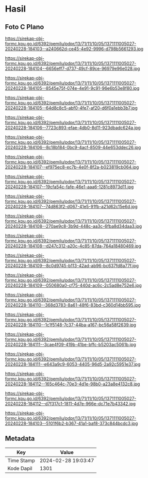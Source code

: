 # Hasil

## Foto C Plano

https://sirekap-obj-formc.kpu.go.id/6392/pemilu/pdpr/13/71/11/10/05/1371111005027-20240228-184103--a240662d-ce45-4e92-9996-d798b5661293.jpg

https://sirekap-obj-formc.kpu.go.id/6392/pemilu/pdpr/13/71/11/10/05/1371111005027-20240228-184104--6656eff7-d737-49cf-89ce-96979e96e028.jpg

https://sirekap-obj-formc.kpu.go.id/6392/pemilu/pdpr/13/71/11/10/05/1371111005027-20240228-184105--8545e75f-074e-4e91-9c91-96e6b53e8f80.jpg

https://sirekap-obj-formc.kpu.go.id/6392/pemilu/pdpr/13/71/11/10/05/1371111005027-20240228-184105--64d8c8c5-abf0-4fe7-af20-d6f0a1ebb3b7.jpg

https://sirekap-obj-formc.kpu.go.id/6392/pemilu/pdpr/13/71/11/10/05/1371111005027-20240228-184106--7723c893-efae-4db0-8d11-923dbadc624a.jpg

https://sirekap-obj-formc.kpu.go.id/6392/pemilu/pdpr/13/71/11/10/05/1371111005027-20240228-184106--8c18b184-0bc9-4acf-8509-44e653ddec26.jpg

https://sirekap-obj-formc.kpu.go.id/6392/pemilu/pdpr/13/71/11/10/05/1371111005027-20240228-184107--ef975ec8-ec7b-4e0f-8f2a-b023819cb064.jpg

https://sirekap-obj-formc.kpu.go.id/6392/pemilu/pdpr/13/71/11/10/05/1371111005027-20240228-184107--19cfa54c-fafe-46e1-aaa6-1281c8973d11.jpg

https://sirekap-obj-formc.kpu.go.id/6392/pemilu/pdpr/13/71/11/10/05/1371111005027-20240228-184107--74d863f2-d067-41e5-91fb-a21d62c15e6d.jpg

https://sirekap-obj-formc.kpu.go.id/6392/pemilu/pdpr/13/71/11/10/05/1371111005027-20240228-184108--270ae9c8-3b9d-448c-aa3c-6fba8d34daa3.jpg

https://sirekap-obj-formc.kpu.go.id/6392/pemilu/pdpr/13/71/11/10/05/1371111005027-20240228-184108--d247c312-a20c-4c85-87da-764a18480469.jpg

https://sirekap-obj-formc.kpu.go.id/6392/pemilu/pdpr/13/71/11/10/05/1371111005027-20240228-184109--8c0d9745-b113-42ad-ab96-bc637fd8a77f.jpg

https://sirekap-obj-formc.kpu.go.id/6392/pemilu/pdpr/13/71/11/10/05/1371111005027-20240228-184109--050680a0-cf75-440d-ac6c-2c5ad8e752e6.jpg

https://sirekap-obj-formc.kpu.go.id/6392/pemilu/pdpr/13/71/11/10/05/1371111005027-20240228-184110--368d3783-8a61-48f6-83bd-c360d14bb595.jpg

https://sirekap-obj-formc.kpu.go.id/6392/pemilu/pdpr/13/71/11/10/05/1371111005027-20240228-184110--1c1f5148-7c37-44ba-a167-bc56a58f2639.jpg

https://sirekap-obj-formc.kpu.go.id/6392/pemilu/pdpr/13/71/11/10/05/1371111005027-20240228-184111--3cae4f09-419b-41be-bffc-b5203ac5061b.jpg

https://sirekap-obj-formc.kpu.go.id/6392/pemilu/pdpr/13/71/11/10/05/1371111005027-20240228-184111--e643a9c9-6053-4405-96d5-2a92c5951e37.jpg

https://sirekap-obj-formc.kpu.go.id/6392/pemilu/pdpr/13/71/11/10/05/1371111005027-20240228-184112--165c464c-70e3-4d1e-98b0-a23a8e4132c8.jpg

https://sirekap-obj-formc.kpu.go.id/6392/pemilu/pdpr/13/71/11/10/05/1371111005027-20240228-184112--d7f317c1-1811-4d7e-966e-dc71e7b43342.jpg

https://sirekap-obj-formc.kpu.go.id/6392/pemilu/pdpr/13/71/11/10/05/1371111005027-20240228-184103--5101f6b2-b367-41a1-baf8-373c844bcdc3.jpg


## Metadata

| Key        | Value               |
| ---------- | ------------------- |
| Time Stamp | 2024-02-28 19:03:47 |
| Kode Dapil | 1301                |



